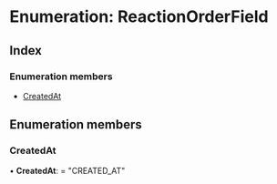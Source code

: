 
# Enumeration: ReactionOrderField

## Index

### Enumeration members

* [CreatedAt](reactionorderfield.md#createdat)

## Enumeration members

###  CreatedAt

• **CreatedAt**: = "CREATED_AT"
